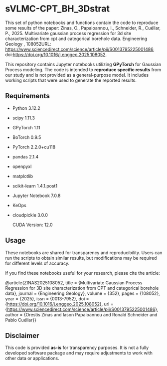 # sVLMC-CPT_BH_3Dstrat
This set of python notebooks and functions contain the code to reproduce some results of the paper: Zinas, O., Papaioannou, I., Schneider, R., Cuéllar, P., 2025. Multivariate gaussian process regression for 3d site characterization from cpt and categorical borehole data. Engineering Geology , 108052URL: https://www.sciencedirect.com/science/article/pii/S0013795225001486, doi:https://doi.org/10.1016/j.enggeo.2025.108052.

This repository contains Jupyter notebooks utilizing **GPyTorch** for Gaussian Process modeling. The code is intended to **reproduce specific results** from our study and is not provided as a general-purpose model. It includes working scripts that were used to generate the reported results. 

## Requirements
- Python 3.12.2
- scipy 1.11.3
- GPyTorch 1.11
- BoTorch  0.9.5
- PyTorch 2.2.0+cu118
- pandas 2.1.4
- openpyxl
- matplotlib
- scikit-learn 1.4.1.post1
- Jupyter Notebook 7.0.8
- KeOps
- cloudpickle 3.0.0

  CUDA Version: 12.0

## Usage
These notebooks are shared for transparency and reproducibility. Users can run the scripts to obtain similar results, but modifications may be required for different levels of accuracy.

If you find these notebooks useful for your research, please cite the article:

@article{ZINAS2025108052,
title = {Multivariate Gaussian Process Regression for 3D site characterization from CPT and categorical borehole data},
journal = {Engineering Geology},
volume = {352},
pages = {108052},
year = {2025},
issn = {0013-7952},
doi = {https://doi.org/10.1016/j.enggeo.2025.108052},
url = {https://www.sciencedirect.com/science/article/pii/S0013795225001486},
author = {Orestis Zinas and Iason Papaioannou and Ronald Schneider and Pablo Cuéllar}}

## Disclaimer
This code is provided **as-is** for transparency purposes. It is not a fully developed software package and may require adjustments to work with other data or applications.


